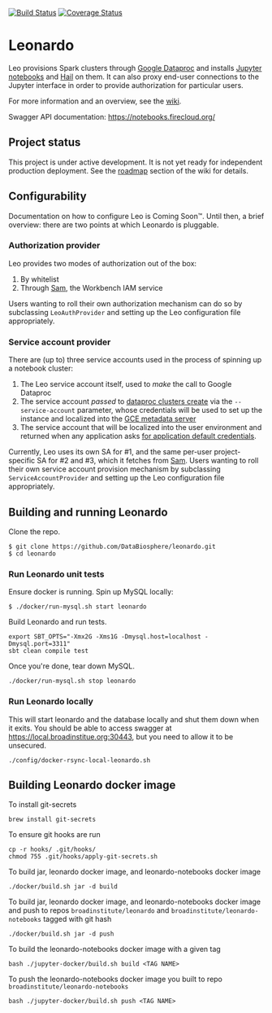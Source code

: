 [![Build Status](https://travis-ci.org/broadinstitute/leonardo.svg?branch=develop)](https://travis-ci.org/broadinstitute/leonardo) [![Coverage Status](https://coveralls.io/repos/github/broadinstitute/leonardo/badge.svg?branch=develop)](https://coveralls.io/github/broadinstitute/leonardo?branch=develop)

# Leonardo

Leo provisions Spark clusters through [Google Dataproc](https://cloud.google.com/dataproc/) and installs [Jupyter notebooks](http://jupyter.org/) and [Hail](https://hail.is/) on them. It can also proxy end-user connections to the Jupyter interface in order to provide authorization for particular users.

For more information and an overview, see the [wiki](https://github.com/broadinstitute/leonardo/wiki).

Swagger API documentation: https://notebooks.firecloud.org/

## Project status
This project is under active development. It is not yet ready for independent production deployment. See the [roadmap](https://github.com/DataBiosphere/leonardo/wiki#roadmap) section of the wiki for details.

## Configurability

Documentation on how to configure Leo is Coming Soon™. Until then, a brief overview: there are two points at which Leonardo is pluggable.

### Authorization provider

Leo provides two modes of authorization out of the box:
1. By whitelist
2. Through [Sam](github.com/broadinstitute/sam), the Workbench IAM service

Users wanting to roll their own authorization mechanism can do so by subclassing `LeoAuthProvider` and setting up the Leo configuration file appropriately.

### Service account provider

There are (up to) three service accounts used in the process of spinning up a notebook cluster:

1. The Leo service account itself, used to _make_ the call to Google Dataproc
2. The service account _passed_ to [dataproc clusters create](https://cloud.google.com/sdk/gcloud/reference/dataproc/clusters/create) via the `--service-account` parameter, whose credentials will be used to set up the instance and localized into the [GCE metadata server](https://cloud.google.com/compute/docs/storing-retrieving-metadata)
3. The service account that will be localized into the user environment and returned when any application asks [for application default credentials](https://developers.google.com/identity/protocols/application-default-credentials).

Currently, Leo uses its own SA for #1, and the same per-user project-specific SA for #2 and #3, which it fetches from [Sam](github.com/broadinstitute/sam). Users wanting to roll their own service account provision mechanism by subclassing `ServiceAccountProvider` and setting up the Leo configuration file appropriately.

## Building and running Leonardo
Clone the repo.
```
$ git clone https://github.com/DataBiosphere/leonardo.git 
$ cd leonardo
```

### Run Leonardo unit tests
Ensure docker is running. Spin up MySQL locally:
```
$ ./docker/run-mysql.sh start leonardo  
```
Build Leonardo and run tests.
```
export SBT_OPTS="-Xmx2G -Xms1G -Dmysql.host=localhost -Dmysql.port=3311"
sbt clean compile test
```
Once you're done, tear down MySQL.
```
./docker/run-mysql.sh stop leonardo
```

### Run Leonardo locally
This will start leonardo and the database locally and shut them down when it exits. You should be able to access swagger at https://local.broadinstitue.org:30443, but you need to allow it to be unsecured.
```
./config/docker-rsync-local-leonardo.sh
```

## Building Leonardo docker image

To install git-secrets
```$xslt
brew install git-secrets
```
To ensure git hooks are run
```$xslt
cp -r hooks/ .git/hooks/
chmod 755 .git/hooks/apply-git-secrets.sh
```

To build jar, leonardo docker image, and leonardo-notebooks docker image
```
./docker/build.sh jar -d build
```

To build jar, leonardo docker image, and leonardo-notebooks docker image 
and push to repos `broadinstitute/leonardo` and `broadinstitute/leonardo-notebooks` 
tagged with git hash
```
./docker/build.sh jar -d push
```

To build the leonardo-notebooks docker image with a given tag
````
bash ./jupyter-docker/build.sh build <TAG NAME>
````

To push the leonardo-notebooks docker image you built
to repo `broadinstitute/leonardo-notebooks`

````
bash ./jupyter-docker/build.sh push <TAG NAME>
````
